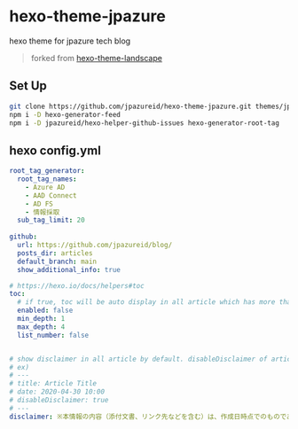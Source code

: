 # hexo-theme-jpazure

hexo theme for jpazure tech blog

> forked from [hexo-theme-landscape](https://github.com/hexojs/hexo-theme-landscape)

## Set Up

```sh
git clone https://github.com/jpazureid/hexo-theme-jpazure.git themes/jpazure
npm i -D hexo-generator-feed
npm i -D jpazureid/hexo-helper-github-issues hexo-generator-root-tag
```

## hexo config.yml


```yml
root_tag_generator:
  root_tag_names:
    - Azure AD
    - AAD Connect
    - AD FS
    - 情報採取
  sub_tag_limit: 20
  
github:
  url: https://github.com/jpazureid/blog/
  posts_dir: articles
  default_branch: main
  show_additional_info: true

# https://hexo.io/docs/helpers#toc
toc:
  # if true, toc will be auto display in all article which has more than one h2 tag
  enabled: false
  min_depth: 1
  max_depth: 4
  list_number: false


# show disclaimer in all article by default. disableDisclaimer of article's option set true hide.
# ex) 
# ---
# title: Article Title
# date: 2020-04-30 10:00
# disableDisclaimer: true
# ---
disclaimer: ※本情報の内容（添付文書、リンク先などを含む）は、作成日時点でのものであり、予告なく変更される場合があります。  
```
